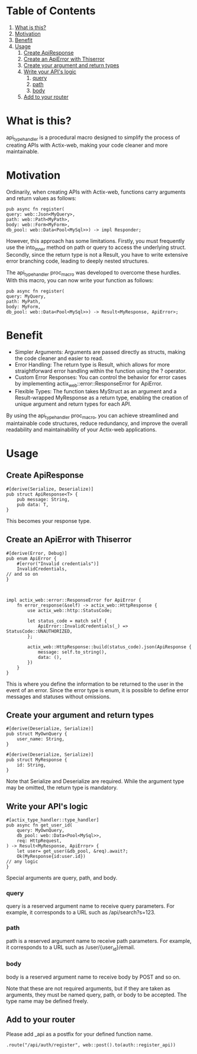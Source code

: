 
# Table of Contents

1.  [What is this?](#orgb8069b7)
2.  [Motivation](#orga13f67f)
3.  [Benefit](#org93efd2e)
4.  [Usage](#orgb55ab6f)
    1.  [Create ApiResponse](#org3ba8989)
    2.  [Create an ApiError with Thiserror](#orgbc4af9d)
    3.  [Create your argument and return types](#org4cd1c0e)
    4.  [Write your API's logic](#org1c48275)
        1.  [query](#org06d2ea1)
        2.  [path](#org5dbe472)
        3.  [body](#org7e01fa5)
    5.  [Add to your router](#org2ed91c6)


<a id="orgb8069b7"></a>

# What is this?

api<sub>type</sub><sub>handler</sub> is a procedural macro designed to simplify the process of creating APIs with Actix-web, making your code cleaner and more maintainable.


<a id="orga13f67f"></a>

# Motivation

Ordinarily, when creating APIs with Actix-web, functions carry arguments and return values as follows:

    pub async fn register(
    query: web::Json<MyQuery>, 
    path: web::Path<MyPath>,
    body: web::Form<MyForm>,
    db_pool: web::Data<Pool<MySql>>) -> impl Responder;

However, this approach has some limitations. Firstly, you must frequently use the into<sub>inner</sub> method on path or query to access the underlying struct. Secondly, since the return type is not a Result, you have to write extensive error branching code, leading to deeply nested structures.

The api<sub>type</sub><sub>handler</sub> proc<sub>macro</sub> was developed to overcome these hurdles. With this macro, you can now write your function as follows:

    pub async fn register(
    query: MyQuery, 
    path: MyPath,
    body: MyForm,
    db_pool: web::Data<Pool<MySql>>) -> Result<MyResponse, ApiError>;


<a id="org93efd2e"></a>

# Benefit

-   Simpler Arguments: Arguments are passed directly as structs, making the code cleaner and easier to read.
-   Error Handling: The return type is Result, which allows for more straightforward error handling within the function using the ? operator.
-   Custom Error Responses: You can control the behavior for error cases by implementing actix<sub>web</sub>::error::ResponseError for ApiError.
-   Flexible Types: The function takes MyStruct as an argument and a Result-wrapped MyResponse as a return type, enabling the creation of unique argument and return types for each API.

By using the api<sub>type</sub><sub>handler</sub> proc<sub>macro</sub>, you can achieve streamlined and maintainable code structures, reduce redundancy, and improve the overall readability and maintainability of your Actix-web applications.


<a id="orgb55ab6f"></a>

# Usage


<a id="org3ba8989"></a>

## Create ApiResponse

    #[derive(Serialize, Deserialize)]
    pub struct ApiResponse<T> {
        pub message: String,
        pub data: T,
    }

This becomes your response type.


<a id="orgbc4af9d"></a>

## Create an ApiError with Thiserror

    #[derive(Error, Debug)]
    pub enum ApiError {
        #[error("Invalid credentials")]
        InvalidCredentials,
    // and so on
    }
    
    
    
    impl actix_web::error::ResponseError for ApiError {
        fn error_response(&self) -> actix_web::HttpResponse {
            use actix_web::http::StatusCode;
    
            let status_code = match self {
                ApiError::InvalidCredentials(_) => StatusCode::UNAUTHORIZED,
            };
    
            actix_web::HttpResponse::build(status_code).json(ApiResponse {
                message: self.to_string(),
                data: (),
            })
        }
    }

This is where you define the information to be returned to the user in the event of an error. Since the error type is enum, it is possible to define error messages and statuses without omissions.


<a id="org4cd1c0e"></a>

## Create your argument and return types

    #[derive(Deserialize, Serialize)]
    pub struct MyOwnQuery {
        user_name: String,
    }
    
    #[derive(Deserialize, Serialize)]
    pub struct MyResponse {
        id: String,
    }

Note that Serialize and Deserialize are required. While the argument type may be omitted, the return type is mandatory.


<a id="org1c48275"></a>

## Write your API's logic

    #[actix_type_handler::type_handler]
    pub async fn get_user_id(
        query: MyOwnQuery,
        db_pool: web::Data<Pool<MySql>>,
        req: HttpRequest,
    ) -> Result<MyResponse, ApiError> {
        let user= get_user(&db_pool, &req).await?;
        Ok(MyResponse{id:user.id})
    // any logic
    }

Special arguments are query, path, and body.


<a id="org06d2ea1"></a>

### query

query is a reserved argument name to receive query parameters.
For example, it corresponds to a URL such as /api/search?s=123.


<a id="org5dbe472"></a>

### path

path is a reserved argument name to receive path parameters.
For example, it corresponds to a URL such as /user/{user<sub>id</sub>}/email.


<a id="org7e01fa5"></a>

### body

body is a reserved argument name to receive body by POST and so on.

Note that these are not required arguments, but if they are taken as arguments, they must be named query, path, or body to be accepted.
The type name may be defined freely.


<a id="org2ed91c6"></a>

## Add to your router

Please add \_api as a postfix for your defined function name.

    .route("/api/auth/register", web::post().to(auth::register_api))

